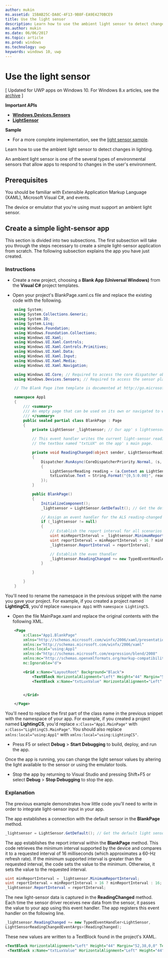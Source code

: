 ```yaml
---
author: mukin
ms.assetid: 15BAB25C-DA8C-4F13-9B8F-EA9E4270BCE9
title: Use the light sensor
description: Learn how to use the ambient light sensor to detect changes in lighting.
ms.author: mukin
ms.date: 06/06/2017
ms.topic: article
ms.prod: windows
ms.technology: uwp
keywords: windows 10, uwp
---
```

# Use the light sensor

\[ Updated for UWP apps on Windows 10. For Windows 8.x articles, see the [archive](http://go.microsoft.com/fwlink/p/?linkid=619132) \]

**Important APIs**

-   [**Windows.Devices.Sensors**](https://msdn.microsoft.com/library/windows/apps/BR206408)
-   [**LightSensor**](https://msdn.microsoft.com/library/windows/apps/BR225790)

**Sample**

-   For a more complete implementation, see the [light sensor sample](https://github.com/Microsoft/Windows-universal-samples/tree/master/Samples/LightSensor).

Learn how to use the ambient light sensor to detect changes in lighting.

An ambient light sensor is one of the several types of environmental sensors that allow apps to respond to changes in the user's environment.

## Prerequisites

You should be familiar with Extensible Application Markup Language (XAML), Microsoft Visual C#, and events.

The device or emulator that you're using must support an ambient light sensor.

## Create a simple light-sensor app

This section is divided into two subsections. The first subsection will take you through the steps necessary to create a simple light-sensor application from scratch. The following subsection explains the app you have just created.

###  Instructions

-   Create a new project, choosing a **Blank App (Universal Windows)** from the **Visual C#** project templates.

-   Open your project's BlankPage.xaml.cs file and replace the existing code with the following.

```csharp
    using System;
    using System.Collections.Generic;
    using System.IO;
    using System.Linq;
    using Windows.Foundation;
    using Windows.Foundation.Collections;
    using Windows.UI.Xaml;
    using Windows.UI.Xaml.Controls;
    using Windows.UI.Xaml.Controls.Primitives;
    using Windows.UI.Xaml.Data;
    using Windows.UI.Xaml.Input;
    using Windows.UI.Xaml.Media;
    using Windows.UI.Xaml.Navigation;

    using Windows.UI.Core; // Required to access the core dispatcher object
    using Windows.Devices.Sensors; // Required to access the sensor platform and the ALS

    // The Blank Page item template is documented at http://go.microsoft.com/fwlink/p/?linkid=234238

    namespace App1
    {
        /// <summary>
        /// An empty page that can be used on its own or navigated to within a Frame.
        /// </summary>
        public sealed partial class BlankPage : Page
        {
            private LightSensor _lightsensor; // Our app' s lightsensor object

            // This event handler writes the current light-sensor reading to
            // the textbox named "txtLUX" on the app' s main page.

            private void ReadingChanged(object sender, LightSensorReadingChangedEventArgs e)
            {
                Dispatcher.RunAsync(CoreDispatcherPriority.Normal, (s, a) =>
                {
                    LightSensorReading reading = (a.Context as LightSensorReadingChangedEventArgs).Reading;
                    txtLuxValue.Text = String.Format("{0,5:0.00}", reading.IlluminanceInLux);
                });
            }

            public BlankPage()
            {
                InitializeComponent();
                _lightsensor = LightSensor.GetDefault(); // Get the default light sensor object

                // Assign an event handler for the ALS reading-changed event
                if (_lightsensor != null)
                {
                    // Establish the report interval for all scenarios
                    uint minReportInterval = _lightsensor.MinimumReportInterval;
                    uint reportInterval = minReportInterval > 16 ? minReportInterval : 16;
                    _lightsensor.ReportInterval = reportInterval;

                    // Establish the even thandler
                    _lightsensor.ReadingChanged += new TypedEventHandler<LightSensor, LightSensorReadingChangedEventArgs>(ReadingChanged);
                }

            }

        }
    }
```

You'll need to rename the namespace in the previous snippet with the name you gave your project. For example, if you created a project named **LightingCS**, you'd replace `namespace App1` with `namespace LightingCS`.

-   Open the file MainPage.xaml and replace the original contents with the following XML.

```xml
    <Page
        x:Class="App1.BlankPage"
        xmlns="http://schemas.microsoft.com/winfx/2006/xaml/presentation"
        xmlns:x="http://schemas.microsoft.com/winfx/2006/xaml"
        xmlns:local="using:App1"
        xmlns:d="http://schemas.microsoft.com/expression/blend/2008"
        xmlns:mc="http://schemas.openxmlformats.org/markup-compatibility/2006"
        mc:Ignorable="d">

        <Grid x:Name="LayoutRoot" Background="Black">
            <TextBlock HorizontalAlignment="Left" Height="44" Margin="52,38,0,0" TextWrapping="Wrap" Text="LUX Reading" VerticalAlignment="Top" Width="150"/>
            <TextBlock x:Name="txtLuxValue" HorizontalAlignment="Left" Height="44" Margin="224,38,0,0" TextWrapping="Wrap" Text="TextBlock" VerticalAlignment="Top" Width="217"/>


        </Grid>

    </Page>
```

You'll need to replace the first part of the class name in the previous snippet with the namespace of your app. For example, if you created a project named **LightingCS**, you'd replace `x:Class="App1.MainPage"` with `x:Class="LightingCS.MainPage"`. You should also replace `xmlns:local="using:App1"` with `xmlns:local="using:LightingCS"`.

-   Press F5 or select **Debug** > **Start Debugging** to build, deploy, and run the app.

Once the app is running, you can change the light sensor values by altering the light available to the sensor or using the emulator tools.

-   Stop the app by returning to Visual Studio and pressing Shift+F5 or select **Debug** > **Stop Debugging** to stop the app.

###  Explanation

The previous example demonstrates how little code you'll need to write in order to integrate light-sensor input in your app.

The app establishes a connection with the default sensor in the **BlankPage** method.

```csharp
_lightsensor = LightSensor.GetDefault(); // Get the default light sensor object
```

The app establishes the report interval within the **BlankPage** method. This code retrieves the minimum interval supported by the device and compares it to a requested interval of 16 milliseconds (which approximates a 60-Hz refresh rate). If the minimum supported interval is greater than the requested interval, the code sets the value to the minimum. Otherwise, it sets the value to the requested interval.

```csharp
uint minReportInterval = _lightsensor.MinimumReportInterval;
uint reportInterval = minReportInterval > 16 ? minReportInterval : 16;
_lightsensor.ReportInterval = reportInterval;
```
The new light-sensor data is captured in the **ReadingChanged** method. Each time the sensor driver receives new data from the sensor, it passes the value to your app using this event handler. The app registers this event handler on the following line.

```csharp
_lightsensor.ReadingChanged += new TypedEventHandler<LightSensor,
LightSensorReadingChangedEventArgs>(ReadingChanged);
```

These new values are written to a TextBlock found in the project's XAML.

```xml
<TextBlock HorizontalAlignment="Left" Height="44" Margin="52,38,0,0" TextWrapping="Wrap" Text="LUX Reading" VerticalAlignment="Top" Width="150"/>
 <TextBlock x:Name="txtLuxValue" HorizontalAlignment="Left" Height="44" Margin="224,38,0,0" TextWrapping="Wrap" Text="TextBlock" VerticalAlignment="Top" Width="217"/>
```